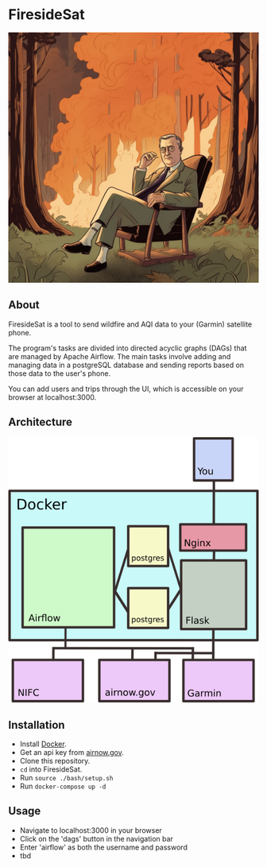 # FiresideSat

![image FiresideSat](./frontend/flask/static/fdr_forest_fire.png)

## About

FiresideSat is a tool to send wildfire and AQI data to your (Garmin)
satellite phone. 

The program's tasks are divided into directed acyclic graphs
(DAGs) that are managed by Apache Airflow. The main tasks involve
adding and managing data in a postgreSQL database and sending reports
based on those data to the user's phone. 

You can add users and trips through the UI, which is accessible on
your browser at localhost:3000. 

## Architecture

![image Architecture](./architecture.png)

## Installation

* Install [Docker](https://docs.docker.com/engine/install/).
* Get an api key from
[airnow.gov](https://docs.airnowapi.org/account/request/).
* Clone this repository.
* `cd` into FiresideSat.
* Run `source ./bash/setup.sh`
* Run `docker-compose up -d`

## Usage

* Navigate to localhost:3000 in your browser
* Click on the 'dags' button in the navigation bar
* Enter 'airflow' as both the username and password
* tbd

  
